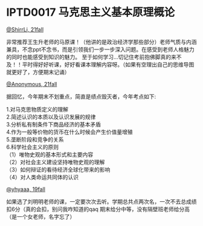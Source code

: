 
# IPTD0017 马克思主义基本原理概论

[@ShirrLi, 21fall](https://github.com/ShirrLi)

非常推荐王生升老师的马原课！（他讲的是政治经济学那些部分）老师气质与内涵兼具，不念ppt不念书，而是引领我们一步一步深入问题。在感受到老师人格魅力的同时也能感受到知识的魅力。
至于如何学习...切记住考前抱佛脚真的来不及！！平时得好好听课，好好看课本理解内容呀。（如果有空理出自己的思维导图就更好了，方便期末记诵）

[@Anonymous, 21fall]()

据回忆，今年期末不划重点，简直是绩点毁灭者，今年考点如下:

1.对马克思物质定义的理解\
2.简述认识的本质以及认识发展的规律\
3.分析私有制条件下商品经济的基本矛盾\
4.作为一般等价物的货币在什么时候会产生价值量增殖\
5.垄断阶段和竞争的关系\
6.科学社会主义的原则\
（1）唯物史观的基本形式和主要内容\
（2）对社会主义建设坚持唯物史观的理解\
（3）如何辩证的看待经济全球化带来的影响\
（4）对人类命运共同体的认识

[@yhyaaa, 19fall](https://github.com/yhy-2000)

如果选了刘明明老师的课，一定要次次去听。学期总共点两次名，一次不去总成绩扣6分（真的会扣，别问我咋知道的qaq
期末给分中等，没有隔壁班老师给分高（是一个女老师，名字忘了）